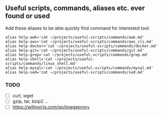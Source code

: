 ## Useful scripts, commands, aliases etc. ever found or used

Add these aliases to be able quickly find command for interested tool:

```
alias help-awk='cat ~/projects/useful-scripts/commands/awk.md'  
alias help-aws='cat ~/projects/useful-scripts/commands/aws_cli.md'  
alias help-docker='cat ~/projects/useful-scripts/commands/docker.md'  
alias help-git='cat ~/projects/useful-scripts/commands/git.md'  
alias help-grep='cat ~/projects/useful-scripts/commands/grep.md'  
alias help-shell='cat ~/projects/useful-scripts/commands/linux_shell.md'  
alias help-mysql='cat ~/projects/useful-scripts/commands/mysql.md'  
alias help-sed='cat ~/projects/useful-scripts/commands/sed.md'  
```

### TODO
-  [ ] curl, wget
-  [ ] gzip, tar, bzip2 ...
-  [ ] https://willnorris.com/go/imageproxy
